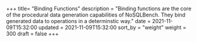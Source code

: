 +++
title= "Binding Functions"
description = "Binding functions are the core of the procedural data generation capabilities of NoSQLBench. They bind generated data to operations in a determinstic way."
date = 2021-11-09T15:32:00
updated = 2021-11-09T15:32:00
sort_by = "weight"
weight = 300
draft = false
+++
